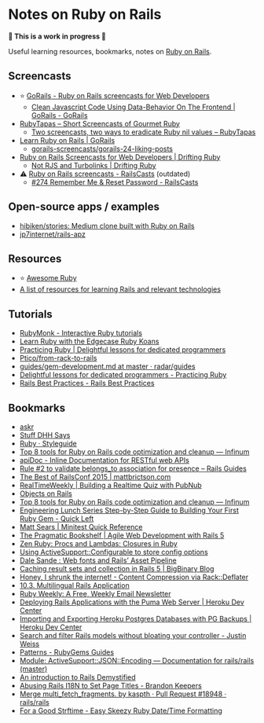 # Notes on Ruby on Rails

**🚧 This is a work in progress 🚧**

Useful learning resources, bookmarks, notes on [Ruby on Rails](https://rubyonrails.org).

## Screencasts

- ⭐️ [GoRails - Ruby on Rails screencasts for Web Developers](https://gorails.com/)
  - [Clean Javascript Code Using Data-Behavior On The Frontend | GoRails - GoRails](https://gorails.com/episodes/clean-javascript-with-data-behavior)
- [RubyTapas – Short Screencasts of Gourmet Ruby](https://www.rubytapas.com)
  - [Two screencasts, two ways to eradicate Ruby nil values – RubyTapas](https://www.rubytapas.com/2017/01/31/two-screencasts-two-ways-eradicate-ruby-nil-values)
- [Learn Ruby on Rails | GoRails](https://gorails.com)
  - [gorails-screencasts/gorails-24-liking-posts](https://github.com/gorails-screencasts/gorails-24-liking-posts)
- [Ruby on Rails Screencasts for Web Developers | Drifting Ruby](https://www.driftingruby.com)
  - [Not RJS and Turbolinks | Drifting Ruby](https://www.driftingruby.com/episodes/not-rjs-and-turbolinks)
- ⚠️ [Ruby on Rails screencasts - RailsCasts](http://railscasts.com) (outdated)
  - [#274 Remember Me & Reset Password - RailsCasts](http://railscasts.com/episodes/274-remember-me-reset-password)


## Open-source apps / examples

- [hibiken/stories: Medium clone built with Ruby on Rails](https://github.com/kenny-hibino/stories)
- [jp7internet/rails-apz](https://github.com/jp7internet/rails-apz)

## Resources

- ⭐️ [Awesome Ruby](http://awesome-ruby.com/)
- [A list of resources for learning Rails and relevant technologies](https://gist.github.com/andycandrea/75f5e97c25934fc9eb84)

## Tutorials

- [RubyMonk - Interactive Ruby tutorials](https://rubymonk.com/)
- [Learn Ruby with the Edgecase Ruby Koans](http://rubykoans.com)
- [Practicing Ruby | Delightful lessons for dedicated programmers](https://practicingruby.com/)
- [Ptico/from-rack-to-rails](https://github.com/Ptico/from-rack-to-rails)
- [guides/gem-development.md at master · radar/guides](https://github.com/radar/guides/blob/master/gem-development.md)
- [Delightful lessons for dedicated programmers - Practicing Ruby](https://practicingruby.com/)
- [Rails Best Practices - Rails Best Practices](http://rails-bestpractices.com/)

## Bookmarks

- [askr](http://www.askr.me/ruby)
- [Stuff DHH Says](http://ericfarkas.com/posts/stuff-dhh-says/)
- [Ruby · Styleguide](https://github.com/styleguide/ruby)
- [Top 8 tools for Ruby on Rails code optimization and cleanup — Infinum](https://www.infinum.co/the-capsized-eight/articles/top-8-tools-for-ruby-on-rails-code-optimization-and-cleanup)
- [apiDoc - Inline Documentation for RESTful web APIs](http://apidocjs.com/)
- [Rule #2 to validate belongs_to association for presence – Rails Guides](http://railsguides.net/belongs-to-association-and-validate-presence-with-nested-attributes/)
- [The Best of RailsConf 2015 | mattbrictson.com](https://mattbrictson.com/best-of-railsconf-2015)
- [RealTimeWeekly | Building a Realtime Quiz with PubNub](http://realtimeweekly.co/realtime-quiz-app-with-ror-reactjs-and-pubnub/)
- [Objects on Rails](http://objectsonrails.com/)
- [Top 8 tools for Ruby on Rails code optimization and cleanup — Infinum](https://infinum.co/the-capsized-eight/articles/top-8-tools-for-ruby-on-rails-code-optimization-and-cleanup)
- [Engineering Lunch Series Step-by-Step Guide to Building Your First Ruby Gem - Quick Left](https://quickleft.com/blog/engineering-lunch-series-step-by-step-guide-to-building-your-first-ruby-gem/)
- [Matt Sears | Minitest Quick Reference](http://mattsears.com/articles/2011/12/10/minitest-quick-reference/)
- [The Pragmatic Bookshelf | Agile Web Development with Rails 5](https://pragprog.com/book/rails5/agile-web-development-with-rails-5)
- [Zen Ruby: Procs and Lambdas: Closures in Ruby](http://www.zenruby.info/2016/05/procs-and-lambdas-closures-in-ruby.html?utm_source=rubyweekly&utm_medium=email)
- [Using ActiveSupport::Configurable to store config options](http://hashnuke.com/2012/06/04/using-activesupport-configurable-to-store-config-options.html)
- [Dale Sande : Web fonts and Rails’ Asset Pipeline](https://coderwall.com/p/v5c8kq)
- [Caching result sets and collection in Rails 5 | BigBinary Blog](http://blog.bigbinary.com/2016/02/02/activerecord-relation-cache-key.html)
- [Honey, I shrunk the internet! - Content Compression via Rack::Deflater](https://robots.thoughtbot.com/content-compression-with-rack-deflater)
- [10.3. Multilingual Rails Application](http://www.xyzpub.com/en/ruby-on-rails/3.2/i18n_mehrsprachige_rails_applikation.html)
- [Ruby Weekly: A Free, Weekly Email Newsletter](http://rubyweekly.com/)
- [Deploying Rails Applications with the Puma Web Server | Heroku Dev Center](https://devcenter.heroku.com/articles/deploying-rails-applications-with-the-puma-web-server)
- [Importing and Exporting Heroku Postgres Databases with PG Backups | Heroku Dev Center](https://devcenter.heroku.com/articles/heroku-postgres-import-export)
- [Search and filter Rails models without bloating your controller - Justin Weiss](http://www.justinweiss.com/articles/search-and-filter-rails-models-without-bloating-your-controller/)
- [Patterns - RubyGems Guides](http://guides.rubygems.org/patterns/#semantic-versioning)
- [Module: ActiveSupport::JSON::Encoding — Documentation for rails/rails (master)](http://www.rubydoc.info/github/rails/rails/ActiveSupport/JSON/Encoding#use_standard_json_time_format-class_method)
- [An introduction to Rails Demystified](https://launchschool.com/books/demystifying_rails/read/introduction)
- [Abusing Rails I18N to Set Page Titles - Brandon Keepers](http://opensoul.org/2012/11/05/abusing-rails-i18n-to-set-page-titles/)
- [Merge multi_fetch_fragments. by kaspth · Pull Request #18948 · rails/rails](https://github.com/rails/rails/pull/18948)
- [For a Good Strftime - Easy Skeezy Ruby Date/Time Formatting](http://www.foragoodstrftime.com/)
